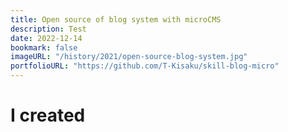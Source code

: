 ```yaml
---
title: Open source of blog system with microCMS
description: Test
date: 2022-12-14
bookmark: false
imageURL: "/history/2021/open-source-blog-system.jpg"
portfolioURL: "https://github.com/T-Kisaku/skill-blog-micro"
---
```


# I created
